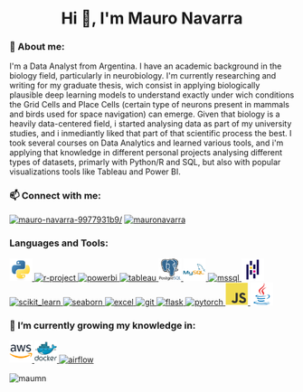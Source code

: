 <h1 align="center">Hi 👋, I'm Mauro Navarra</h1>

<h3 align="left">💬 About me:</h3>

<p>I'm a Data Analyst from Argentina. I have an academic background in the biology field, particularly in neurobiology. 
    I'm currently researching and writing for my graduate thesis, wich consist in applying biologically plausible deep learning models
    to understand exactly under wich conditions the Grid Cells and Place Cells (certain type of neurons present in mammals and birds used for space navigation) can emerge.
    Given that biology is a heavily data-centered field, i started analysing data as part of my university studies, and i inmediantly liked that part of that scientific process the best.
    I took several courses on Data Analytics and learned various tools, and i'm applying that knowledge in different personal projects analysing different types of datasets, primarly with Python/R and SQL,
    but also with popular visualizations tools like Tableau and Power BI.
</p>

<h3 align="left">📫 Connect with me:</h3>
<p align="left">
    <a href="https://linkedin.com/in/mauro-navarra-9977931b9/" target="blank"><img align="center"
            src="https://raw.githubusercontent.com/rahuldkjain/github-profile-readme-generator/master/src/images/icons/Social/linked-in-alt.svg"
            alt="mauro-navarra-9977931b9/" height="30" width="40" /></a>
    <a href="https://kaggle.com/mauronavarra" target="blank"><img align="center"
            src="https://raw.githubusercontent.com/rahuldkjain/github-profile-readme-generator/master/src/images/icons/Social/kaggle.svg"
            alt="mauronavarra" height="30" width="40" /></a>
</p>

<h3 align="left">Languages and Tools:</h3>
<p align="left">
            <a href="https://www.python.org" target="_blank"
            rel="noreferrer"> <img
                src="https://raw.githubusercontent.com/devicons/devicon/master/icons/python/python-original.svg"
                alt="python" width="40" height="40" /> </a> 
            <a href="https://www.r-project.org/" target="_blank"
            rel="noreferrer"> <img
                src="https://www.r-project.org/Rlogo.png"
                alt="r-project" width="40" height="40" /> </a> 
            <a href="https://powerbi.microsoft.com/es-es/" target="_blank"
            rel="noreferrer"> <img
                src="https://its.gmu.edu/wp-content/uploads/Power-BI.png"
                alt="powerbi" width="40" height="40" /> </a> 
            <a href="https://www.tableau.com/" target="_blank"
            rel="noreferrer"> <img
                src="https://cdn.iconscout.com/icon/free/png-512/tableau-5376638-4489898.png?f=avif&w=256"
                alt="tableau" width="40" height="40" /> </a> 
            <a href="https://www.postgresql.org" target="_blank"
            rel="noreferrer"> <img
                src="https://raw.githubusercontent.com/devicons/devicon/master/icons/postgresql/postgresql-original-wordmark.svg"
                alt="postgresql" width="40" height="40" /> </a> 
            <a href="https://www.mysql.com/" target="_blank"
            rel="noreferrer"> <img
                src="https://raw.githubusercontent.com/devicons/devicon/master/icons/mysql/mysql-original-wordmark.svg"
                alt="mysql" width="40" height="40" /> </a> 
            <a href="https://www.microsoft.com/en-us/sql-server"
            target="_blank" rel="noreferrer"> <img src="https://www.svgrepo.com/show/303229/microsoft-sql-server-logo.svg"
                alt="mssql" width="40" height="40" /> </a> 
            <a href="https://pandas.pydata.org/" target="_blank"
            rel="noreferrer"> <img
                src="https://raw.githubusercontent.com/devicons/devicon/2ae2a900d2f041da66e950e4d48052658d850630/icons/pandas/pandas-original.svg"
                alt="pandas" width="40" height="40" /> </a>     
            <a href="https://scikit-learn.org/" target="_blank" rel="noreferrer"> <img
                src="https://upload.wikimedia.org/wikipedia/commons/0/05/Scikit_learn_logo_small.svg" alt="scikit_learn"
                width="40" height="40" /> </a> 
            <a href="https://seaborn.pydata.org/" target="_blank" rel="noreferrer"> <img
                src="https://seaborn.pydata.org/_images/logo-mark-lightbg.svg" alt="seaborn" width="40" height="40" /> </a>
            <a href="https://www.microsoft.com/es-es/microsoft-365/excel" target="_blank"
                rel="noreferrer"> <img
                    src="https://a2capacitacion.com/img/excellogo.ico"
                    alt="excel" width="40" height="40" /> </a> 
            <a href="https://git-scm.com/" target="_blank" rel="noreferrer"> <img
                src="https://www.vectorlogo.zone/logos/git-scm/git-scm-icon.svg" alt="git" width="40" height="40" /> </a> 
            <a href="https://flask.palletsprojects.com/" target="_blank"
            rel="noreferrer"> <img src="https://www.vectorlogo.zone/logos/pocoo_flask/pocoo_flask-icon.svg" alt="flask"
            width="40" height="40" /> </a> 
            <a href="https://pytorch.org/" target="_blank" rel="noreferrer">
                <img src="https://www.vectorlogo.zone/logos/pytorch/pytorch-icon.svg" alt="pytorch" width="40" height="40" />
                    </a> 
            <a href="https://developer.mozilla.org/en-US/docs/Web/JavaScript"
        target="_blank" rel="noreferrer"> <img
            src="https://raw.githubusercontent.com/devicons/devicon/master/icons/javascript/javascript-original.svg"
            alt="javascript" width="40" height="40" /> </a> 
            <a
        href="https://www.java.com" target="_blank" rel="noreferrer"> <img
            src="https://raw.githubusercontent.com/devicons/devicon/master/icons/java/java-original.svg" alt="java"
            width="40" height="40" /> </a> 
</p>

<h3 align="left">🌱 I’m currently growing my knowledge in:</h3>
<p align="left"> <a href="https://aws.amazon.com" target="_blank" rel="noreferrer"> <img
    src="https://raw.githubusercontent.com/devicons/devicon/master/icons/amazonwebservices/amazonwebservices-original-wordmark.svg"
    alt="aws" width="40" height="40" /> </a> <a href="https://www.docker.com/" target="_blank" rel="noreferrer">
<img src="https://raw.githubusercontent.com/devicons/devicon/master/icons/docker/docker-original-wordmark.svg"
    alt="docker" width="40" height="40" /> </a> 
    <a href="https://airflow.apache.org/" target="_blank"
    rel="noreferrer"> <img
        src="https://static-00.iconduck.com/assets.00/airflow-icon-256x256-la90eetn.png"
        alt="airflow" width="40" height="40" /> </a> </p>

<p><img align="center"
        src="https://github-readme-stats.vercel.app/api/top-langs?username=maumn&show_icons=true&locale=en&layout=compact"
        alt="maumn" /></p>